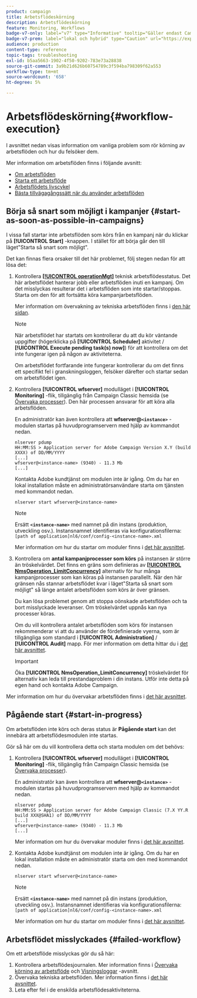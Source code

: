 ```yaml
---
product: campaign
title: Arbetsflödeskörning
description: Arbetsflödeskörning
feature: Monitoring, Workflows
badge-v7-only: label="v7" type="Informative" tooltip="Gäller endast Campaign Classic v7"
badge-v7-prem: label="lokal och hybrid" type="Caution" url="https://experienceleague.adobe.com/docs/campaign-classic/using/installing-campaign-classic/architecture-and-hosting-models/hosting-models-lp/hosting-models.html?lang=sv" tooltip="Gäller endast lokala och hybrida driftsättningar"
audience: production
content-type: reference
topic-tags: troubleshooting
exl-id: b5aa5663-1902-4f50-9202-783e73a28838
source-git-commit: 3a9b21d626b60754789c3f594ba798309f62a553
workflow-type: tm+mt
source-wordcount: '658'
ht-degree: 5%

---
```


# Arbetsflödeskörning{#workflow-execution}



I avsnittet nedan visas information om vanliga problem som rör körning av arbetsflöden och hur du felsöker dem.

Mer information om arbetsflöden finns i följande avsnitt:

* [Om arbetsflöden](../../workflow/using/about-workflows.md)
* [Starta ett arbetsflöde](../../workflow/using/starting-a-workflow.md)
* [Arbetsflödets livscykel](../../workflow/using/workflow-life-cycle.md)
* [Bästa tillvägagångssätt när du använder arbetsflöden](../../workflow/using/workflow-best-practices.md)

## Börja så snart som möjligt i kampanjer {#start-as-soon-as-possible-in-campaigns}

I vissa fall startar inte arbetsflöden som körs från en kampanj när du klickar på **[!UICONTROL Start]** -knappen. I stället för att börja går den till läget&quot;Starta så snart som möjligt&quot;.

Det kan finnas flera orsaker till det här problemet, följ stegen nedan för att lösa det:

1. Kontrollera [**[!UICONTROL operationMgt]**](../../workflow/using/about-technical-workflows.md) teknisk arbetsflödesstatus. Det här arbetsflödet hanterar jobb eller arbetsflöden inuti en kampanj. Om det misslyckas resulterar det i arbetsflöden som inte startar/stoppas. Starta om den för att fortsätta köra kampanjarbetsflöden.

   Mer information om övervakning av tekniska arbetsflöden finns i [den här sidan](../../workflow/using/monitoring-technical-workflows.md).

   >[!NOTE]
   >
   >När arbetsflödet har startats om kontrollerar du att du kör väntande uppgifter (högerklicka på **[!UICONTROL Scheduler]** aktivitet / **[!UICONTROL Execute pending task(s) now]**) för att kontrollera om det inte fungerar igen på någon av aktiviteterna.

   Om arbetsflödet fortfarande inte fungerar kontrollerar du om det finns ett specifikt fel i granskningsloggen, felsöker därefter och startar sedan om arbetsflödet igen.

1. Kontrollera **[!UICONTROL wfserver]** modulläget i **[!UICONTROL Monitoring]** -flik, tillgänglig från Campaign Classic hemsida (se [Övervaka processer](../../production/using/monitoring-processes.md)). Den här processen ansvarar för att köra alla arbetsflöden.

   En administratör kan även kontrollera att **wfserver@`<instance>`** -modulen startas på huvudprogramservern med hjälp av kommandot nedan.

   ```
   nlserver pdump
   HH:MM:SS > Application server for Adobe Campaign Version X.Y (build XXXX) of DD/MM/YYYY
   [...]
   wfserver@<instance-name> (9340) - 11.3 Mb
   [...]
   ```

   Kontakta Adobe kundtjänst om modulen inte är igång. Om du har en lokal installation måste en administratörsanvändare starta om tjänsten med kommandot nedan.

   ```
   nlserver start wfserver@<instance-name>
   ```

   >[!NOTE]
   >
   >Ersätt **`<instance-name>`** med namnet på din instans (produktion, utveckling osv.). Instansnamnet identifieras via konfigurationsfilerna:
   >`[path of application]nl6/conf/config-<instance-name>.xml`

   Mer information om hur du startar om moduler finns i [det här avsnittet](../../production/using/usual-commands.md#module-launch-commands).

1. Kontrollera om **antal kampanjprocesser som körs** på instansen är större än tröskelvärdet. Det finns en gräns som definieras av [**[!UICONTROL NmsOperation_LimitConcurrency]**](../../installation/using/configuring-campaign-options.md#campaign-e-workflow-management) alternativ för hur många kampanjprocesser som kan köras på instansen parallellt. När den här gränsen nås stannar arbetsflödet kvar i läget&quot;Starta så snart som möjligt&quot; så länge antalet arbetsflöden som körs är över gränsen.

   Du kan lösa problemet genom att stoppa oönskade arbetsflöden och ta bort misslyckade leveranser. Om tröskelvärdet uppnås kan nya processer köras.

   Om du vill kontrollera antalet arbetsflöden som körs för instansen rekommenderar vi att du använder de fördefinierade vyerna, som är tillgängliga som standard i **[!UICONTROL Administration]** / **[!UICONTROL Audit]** mapp. För mer information om detta hittar du i [det här avsnittet](../../workflow/using/monitoring-workflow-execution.md#filtering-workflows-status).

   >[!IMPORTANT]
   >
   >Öka **[!UICONTROL NmsOperation_LimitConcurrency]** tröskelvärdet för alternativ kan leda till prestandaproblem i din instans. Utför inte detta på egen hand och kontakta Adobe Campaign.

Mer information om hur du övervakar arbetsflöden finns i [det här avsnittet](../../workflow/using/monitoring-workflow-execution.md).

## Pågående start {#start-in-progress}

Om arbetsflöden inte körs och deras status är **Pågående start** kan det innebära att arbetsflödesmodulen inte startas.

Gör så här om du vill kontrollera detta och starta modulen om det behövs:

1. Kontrollera **[!UICONTROL wfserver]** modulläget i **[!UICONTROL Monitoring]** -flik, tillgänglig från Campaign Classic hemsida (se [Övervaka processer](../../production/using/monitoring-processes.md)).

   En administratör kan även kontrollera att **wfserver@`<instance>`** -modulen startas på huvudprogramservern med hjälp av kommandot nedan.

   ```
   nlserver pdump
   HH:MM:SS > Application server for Adobe Campaign Classic (7.X YY.R build XXX@SHA1) of DD/MM/YYYY
   [...]
   wfserver@<instance-name> (9340) - 11.3 Mb
   [...]
   ```

   Mer information om hur du övervakar moduler finns i [det här avsnittet](../../production/using/usual-commands.md#monitoring-commands-).

1. Kontakta Adobe kundtjänst om modulen inte är igång. Om du har en lokal installation måste en administratör starta om den med kommandot nedan.

   ```
   nlserver start wfserver@<instance-name>
   ```

   >[!NOTE]
   >
   >Ersätt **`<instance-name>`** med namnet på din instans (produktion, utveckling osv.). Instansnamnet identifieras via konfigurationsfilerna:
   >`[path of application]nl6/conf/config-<instance-name>.xml`

   Mer information om hur du startar om moduler finns i [det här avsnittet](../../production/using/usual-commands.md#module-launch-commands).

## Arbetsflödet misslyckades {#failed-workflow}

Om ett arbetsflöde misslyckas gör du så här:

1. Kontrollera arbetsflödesjournalen. Mer information finns i [Övervaka körning av arbetsflöde](../../workflow/using/monitoring-workflow-execution.md) och [Visningsloggar](../../workflow/using/monitoring-workflow-execution.md#displaying-logs) -avsnitt.
1. Övervaka tekniska arbetsflöden. Mer information finns i [det här avsnittet](../../workflow/using/monitoring-technical-workflows.md).
1. Leta efter fel i de enskilda arbetsflödesaktiviteterna.
